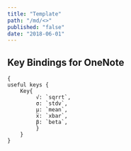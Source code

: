 ```yaml
---
title: "Template"
path: "/md/<>"
published: "false"
date: "2018-06-01"
---
```


## Key Bindings for OneNote

```jsonc
{
useful keys {
    Key{
         √: `sqrrt`,
         σ: `stdv`,
         μ: `mean`,
         x̅: `xbar`,
         β: `beta`,
         }
    }
}
```